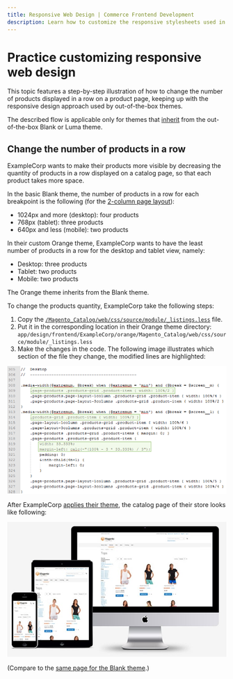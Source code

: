 ```yaml
---
title: Responsive Web Design | Commerce Frontend Development
description: Learn how to customize the responsive stylesheets used in Adobe Commerce and Magento Open Source themes.
---
```


# Practice customizing responsive web design

This topic features a step-by-step illustration of how to change the number of products displayed in a row on a product page, keeping up with the responsive design approach used by out-of-the-box themes.

The described flow is applicable only for themes that [inherit](../themes/inheritance.md) from the out-of-the-box Blank or Luma theme.

## Change the number of products in a row

ExampleCorp wants to make their products more visible by decreasing the quantity of products in a row displayed on a catalog page, so that each product takes more space.

In the basic Blank theme, the number of products in a row for each breakpoint is the following (for the [2-column page layout](../layouts/types.md#page-layout)):

-  1024px and more (desktop): four products
-  768px (tablet): three products
-  640px and less (mobile): two products

In their custom Orange theme, ExampleCorp wants to have the least number of products in a row for the desktop and tablet view, namely:

-  Desktop: three products
-  Tablet: two products
-  Mobile: two products

The Orange theme inherits from the Blank theme.

To change the products quantity, ExampleCorp take the following steps:

1. Copy the [`/Magento_Catalog/web/css/source/module/_listings.less`] file.
1. Put it in the corresponding location in their Orange theme directory: `app/design/frontend/ExampleCorp/orange/Magento_Catalog/web/css/source/module/_listings.less`
1. Make the changes in the code. The following image illustrates which section of the file they change, the modified lines are highlighted:

![responsive practice 1](../../_images/frontend/rwd_pract1.png)

After ExampleCorp [applies their theme](../themes/apply-storefront.md), the catalog page of their store looks like following:

![responsive practice 2](../../_images/frontend/rwd_practice.jpg)

(Compare to the [same page for the Blank theme](mobile.md).)

[`/Magento_Catalog/web/css/source/module/_listings.less`]: https://github.com/magento/magento2/blob/2.4/app/design/frontend/Magento/blank/Magento_Catalog/web/css/source/module/_listings.less
